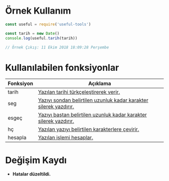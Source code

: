 # Örnek Kullanım

```js
const useful = require('useful-tools')

const tarih = new Date()
console.log(useful.tarih(tarih))

// Örnek Çıkış: 11 Ekim 2018 18:09:28 Perşembe
```

# Kullanılabilen fonksiyonlar

| Fonksiyon | Açıklama |
| ------ | ------ |
| tarih | [Yazılan tarihi türkçeleştirerek verir.](https://github.com/AcarSY/useful-tools/blob/master/kullanimlar/tarih.md) |
| seg | [Yazıyı sondan belirtilen uzunluk kadar karakter silerek yazdırır.](https://github.com/AcarSY/useful-tools/blob/master/kullanimlar/sondanesgec.md) |
| esgeç | [Yazıyı baştan belirtilen uzunluk kadar karakter silerek yazdırır.](https://github.com/AcarSY/useful-tools/blob/master/kullanimlar/esgec.md) |
| hç | [Yazılan yazıyı belirtilen karakterlere çevirir.](https://github.com/AcarSY/useful-tools/blob/master/kullanimlar/hepsinicevir.md) |
| hesapla | [Yazılan işlemi hesaplar.](https://github.com/AcarSY/useful-tools/blob/master/kullanimlar/hesapla.md) |

# Değişim Kaydı

* **Hatalar düzeltildi.**